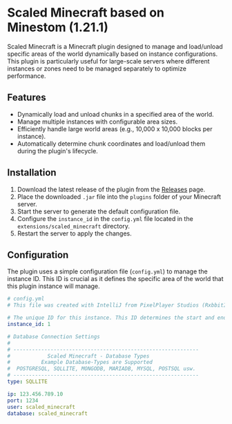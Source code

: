 # Scaled Minecraft based on Minestom (1.21.1)

Scaled Minecraft is a Minecraft plugin designed to manage and load/unload specific areas of the world dynamically based on instance configurations. This plugin is particularly useful for large-scale servers where different instances or zones need to be managed separately to optimize performance.

## Features

- Dynamically load and unload chunks in a specified area of the world.
- Manage multiple instances with configurable area sizes.
- Efficiently handle large world areas (e.g., 10,000 x 10,000 blocks per instance).
- Automatically determine chunk coordinates and load/unload them during the plugin's lifecycle.

## Installation

1. Download the latest release of the plugin from the [Releases](https://github.com/ppstudiosdev/scaled_minecraft/releases) page.
2. Place the downloaded `.jar` file into the `plugins` folder of your Minecraft server.
3. Start the server to generate the default configuration file.
4. Configure the `instance_id` in the `config.yml` file located in the `extensions/scaled_minecraft` directory.
5. Restart the server to apply the changes.

## Configuration

The plugin uses a simple configuration file (`config.yml`) to manage the instance ID. This ID is crucial as it defines the specific area of the world that this plugin instance will manage.

```yaml
# config.yml
# This file was created with IntelliJ from PixelPlayer Studios (RxbbitIT) Discord: rxbbit.it

# The unique ID for this instance. This ID determines the start and end coordinates for the area managed by this instance.
instance_id: 1

# Database Connection Settings
#
# ------------------------------------------------------------
#            Scaled Minecraft - Database Types 
#          Example Database-Types are Supported
#  POSTGRESQL, SQLLITE, MONGODB, MARIADB, MYSQL, POSTSQL usw.
# ------------------------------------------------------------
type: SQLLITE

ip: 123.456.789.10
port: 1234
user: scaled_minecraft
database: scaled_minecraft
